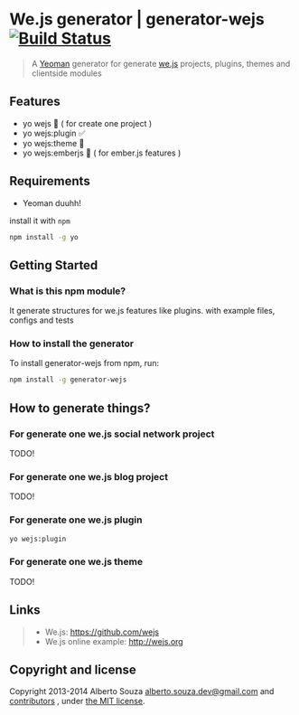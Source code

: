 # We.js generator | generator-wejs [![Build Status](https://secure.travis-ci.org/wejs/generator-wejs.png?branch=master)](https://travis-ci.org/wejs/generator-wejs)

> A [Yeoman](http://yeoman.io) generator for generate [we.js](https://github.com/wejs) projects, plugins, themes and clientside modules

## Features

 - yo wejs :construction: ( for create one project )
 - yo wejs:plugin :white_check_mark:
 - yo wejs:theme :construction:
 - yo wejs:emberjs :construction: ( for ember.js features )

## Requirements

 - Yeoman duuhh!

install it with ```npm```

```bash
npm install -g yo
```

## Getting Started

### What is this npm module?

It generate structures for we.js features like plugins. with example files, configs and tests


### How to install the generator

To install generator-wejs from npm, run:

```bash
npm install -g generator-wejs
```

## How to generate things?

### For generate one we.js social network project
TODO!

### For generate one we.js blog project
TODO!

### For generate one we.js plugin

```bash
yo wejs:plugin
```

### For generate one we.js theme
TODO!

## Links

> * We.js: https://github.com/wejs
> * We.js online example: http://wejs.org

## Copyright and license

Copyright 2013-2014 Alberto Souza <alberto.souza.dev@gmail.com> and [contributors](https://github.com/wejs/generator-wejs/graphs/contributors) , under [the MIT license](LICENSE).

